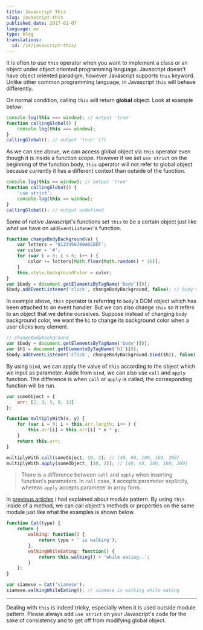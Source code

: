 ```yaml
---
title: Javascript This
slug: javascript-this
published_date: 2017-01-07
language: en
type: blog
translations:
  id: /id/javascript-this/
---
```


It is often to use `this` operator when you want to implement a class or an object under object oriented programming language. Javascript doesn't have object oriented paradigm, however Javascript supports `this` keyword. Unlike other common programming language, in Javascript `this` will behave differently.

On normal condition, calling `this` will return __global__ object. Look at example below:

``` js
console.log(this === window); // output 'true'
function callingGlobal() {
    console.log(this === window);
}
callingGlobal(); // output 'true' (?)
```

As we can see above, we can access global object via `this` operator even though it is inside a function scope. However if we set `use strict` on the beginning of the function body, `this` operator will not refer to global object because currently it has a different context than outside of the function.

``` js
console.log(this == window); // output 'true'
function callingGlobal() {
    'use strict';
    console.log(this == window);
}
callingGlobal(); // output undefined
```

Some of native Javascript's functions set `this` to be a certain object just like what we have on `addEventListener`'s function.

``` js
function changeBodyBackground(e) {
    var letters = '0123456789ABCDEF';
    var color = '#';
    for (var i = 0; i < 6; i++ ) {
        color += letters[Math.floor(Math.random() * 16)];
    }
    this.style.backgroundColor = color;
}
var $body = document.getElementsByTagName('body')[0];
$body.addEventListener('click', changeBodyBackground, false); // body's background color change when it is clicked
```

In example above, `this` operator is referring to `body`'s DOM object which has been attached to an event handler. But we can also change `this` so it refers to an object that we define ourselves. Suppose instead of changing `body` background color, we want the `h1` to change its background color when a user clicks `body` element.

``` js
// changeBodyBackground
var $body = document.getElementsByTagName('body')[0];
var $h1 = document.getElementsByTagName('h1')[0];
$body.addEventListener('click', changeBodyBackground.bind($h1), false); // h1 will change color whenever we click the body
```

By using `bind`, we can apply the value of `this` according to the object which we input as parameter. Aside from `bind`, we can also use `call` and `apply` function. The difference is when `call` or `apply` is called, the corresponding function will be run.

``` js
var someObject = {
    arr: [2, 3, 5, 8, 13]
};

function multiplyWith(x, y) {
    for (var i = 0; i < this.arr.length; i++ ) {
        this.arr[i] = this.arr[i] * x * y;
    }
    return this.arr;
}

multiplyWith.call(someObject, 10, 2); // [40, 60, 100, 160, 260]
multiplyWith.apply(someObject, [10, 2]); // [40, 60, 100, 160, 260]
```

> There is a difference between `call` and `apply` when inserting function's parameters. In `call` case, it accepts parameter explicitly, whereas `apply` accepts parameter in array form.

In [previous articles](http://ambercat.rahmanda.net/code/2016/12/31/closure-javascript.html) i had explained about module pattern. By using `this` inside of a method, we can call object's methods or properties on the same module just like what the examples is shown below.

``` js
function Cat(type) {
    return {
        walking: function() {
            return type + ' is walking');
        },
        walkingWhileEating: function() {
            return this.walking() + 'while eating..';
        }
    };
}

var siamese = Cat('siamese');
siamese.walkingWhileEating(); // siamese is walking while eating
```

---

Dealing with `this` is indeed tricky, especially when it is used outside module pattern. Please always add `use strict` on your Javascript's code for the sake of consistency and to get off from modifying global object.


